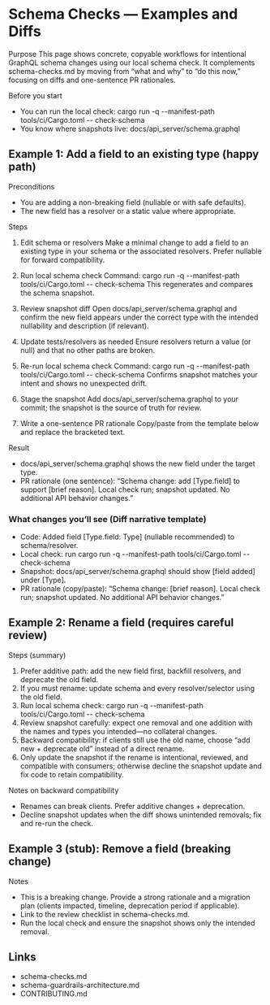 # Schema Checks — Examples and Diffs

Purpose
This page shows concrete, copyable workflows for intentional GraphQL schema changes using our local schema check. It complements schema-checks.md by moving from “what and why” to “do this now,” focusing on diffs and one-sentence PR rationales.

Before you start
- You can run the local check: cargo run -q --manifest-path tools/ci/Cargo.toml -- check-schema
- You know where snapshots live: docs/api_server/schema.graphql

## Example 1: Add a field to an existing type (happy path)

Preconditions
- You are adding a non-breaking field (nullable or with safe defaults).
- The new field has a resolver or a static value where appropriate.

Steps
1) Edit schema or resolvers
   Make a minimal change to add a field to an existing type in your schema or the associated resolvers. Prefer nullable for forward compatibility.

2) Run local schema check
   Command:
   cargo run -q --manifest-path tools/ci/Cargo.toml -- check-schema
   This regenerates and compares the schema snapshot.

3) Review snapshot diff
   Open docs/api_server/schema.graphql and confirm the new field appears under the correct type with the intended nullability and description (if relevant).

4) Update tests/resolvers as needed
   Ensure resolvers return a value (or null) and that no other paths are broken.

5) Re-run local schema check
   Command:
   cargo run -q --manifest-path tools/ci/Cargo.toml -- check-schema
   Confirms snapshot matches your intent and shows no unexpected drift.

6) Stage the snapshot
   Add docs/api_server/schema.graphql to your commit; the snapshot is the source of truth for review.

7) Write a one-sentence PR rationale
   Copy/paste from the template below and replace the bracketed text.

Result
- docs/api_server/schema.graphql shows the new field under the target type.
- PR rationale (one sentence):
  “Schema change: add [Type.field] to support [brief reason]. Local check run; snapshot updated. No additional API behavior changes.”

### What changes you’ll see (Diff narrative template)
- Code: Added field [Type.field: Type] (nullable recommended) to schema/resolver.
- Local check: run cargo run -q --manifest-path tools/ci/Cargo.toml -- check-schema
- Snapshot: docs/api_server/schema.graphql should show [field added] under [Type].
- PR rationale (copy/paste):
  “Schema change: [brief reason]. Local check run; snapshot updated. No additional API behavior changes.”

## Example 2: Rename a field (requires careful review)

Steps (summary)
1) Prefer additive path: add the new field first, backfill resolvers, and deprecate the old field.
2) If you must rename: update schema and every resolver/selector using the old field.
3) Run local schema check:
   cargo run -q --manifest-path tools/ci/Cargo.toml -- check-schema
4) Review snapshot carefully: expect one removal and one addition with the names and types you intended—no collateral changes.
5) Backward compatibility: if clients still use the old name, choose “add new + deprecate old” instead of a direct rename.
6) Only update the snapshot if the rename is intentional, reviewed, and compatible with consumers; otherwise decline the snapshot update and fix code to retain compatibility.

Notes on backward compatibility
- Renames can break clients. Prefer additive changes + deprecation.
- Decline snapshot updates when the diff shows unintended removals; fix and re-run the check.

## Example 3 (stub): Remove a field (breaking change)

Notes
- This is a breaking change. Provide a strong rationale and a migration plan (clients impacted, timeline, deprecation period if applicable).
- Link to the review checklist in schema-checks.md.
- Run the local check and ensure the snapshot shows only the intended removal.

## Links
- schema-checks.md
- schema-guardrails-architecture.md
- CONTRIBUTING.md